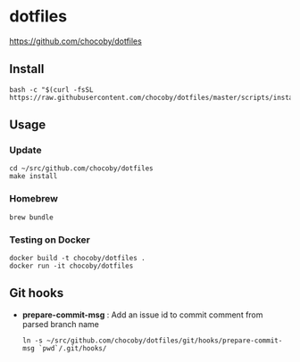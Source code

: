 # dotfiles

https://github.com/chocoby/dotfiles

## Install

```
bash -c "$(curl -fsSL https://raw.githubusercontent.com/chocoby/dotfiles/master/scripts/install)"
```

## Usage

### Update

```
cd ~/src/github.com/chocoby/dotfiles
make install
```

### Homebrew

```
brew bundle
```

### Testing on Docker

```
docker build -t chocoby/dotfiles .
docker run -it chocoby/dotfiles
```

## Git hooks

* **prepare-commit-msg** : Add an issue id to commit comment from parsed branch name

  ```
  ln -s ~/src/github.com/chocoby/dotfiles/git/hooks/prepare-commit-msg `pwd`/.git/hooks/
  ```

